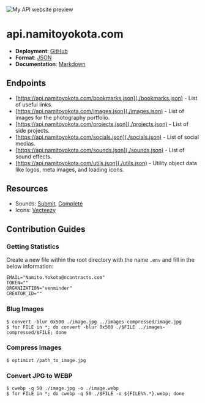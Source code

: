 ![My API website preview](https://api.namitoyokota.com/assets/og-images/api.png)

# api.namitoyokota.com

-   **Deployment**: [GitHub](https://github.com)
-   **Format**: [JSON](https://www.json.org/json-en.html)
-   **Documentation**: [Markdown](https://commonmark.org/)

## Endpoints

-   [https://api.namitoyokota.com/bookmarks.json](./bookmarks.json) - List of useful links.
-   [https://api.namitoyokota.com/images.json](./images.json) - List of images for the photography portfolio.
-   [https://api.namitoyokota.com/projects.json](./projects.json) - List of side projects.
-   [https://api.namitoyokota.com/socials.json](./socials.json) - List of social medias.
-   [https://api.namitoyokota.com/sounds.json](./sounds.json) - List of sound effects.
-   [https://api.namitoyokota.com/utils.json](./utils.json) - Utility object data like logos, meta images, and loading icons.

## Resources

-   Sounds: [Submit](https://opengameart.org/content/menu-selection-click), [Complete](https://opengameart.org/content/completion-sound)
-   Icons: [Vecteezy](https://www.vecteezy.com/)

## Contribution Guides

### Getting Statistics

Create a new file within the root directory with the name `.env` and fill in the below information:

```
EMAIL="Namito.Yokota@ncontracts.com"
TOKEN=""
ORGANIZATION="venminder"
CREATOR_ID=""
```

### Blug Images

```shell
$ convert -blur 0x500 ./image.jpg ../images-compressed/image.jpg
$ for FILE in *; do convert -blur 0x500 ./$FILE ../images-compressed/$FILE; done
```

### Compress Images

```shell
$ optimizt /path_to_image.jpg
```

### Convert JPG to WEBP

```$
$ cwebp -q 50 ./image.jpg -o ./image.webp
$ for FILE in *; do cwebp -q 50 ./$FILE -o ${FILE%%.*}.webp; done
```
